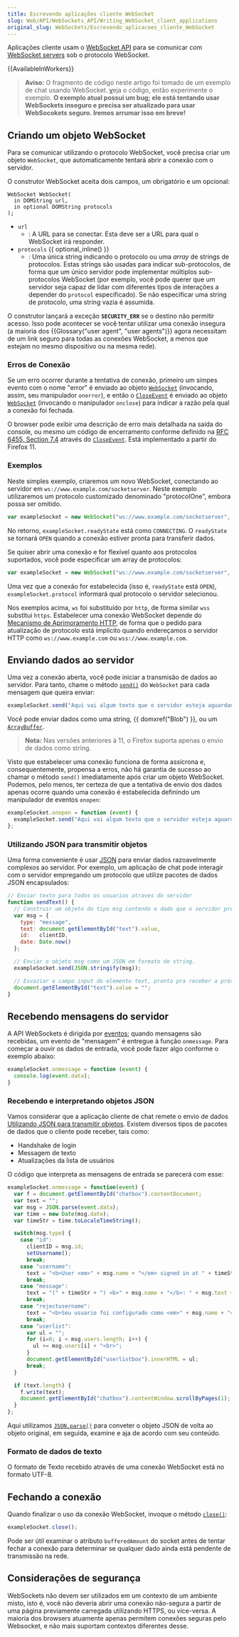 ```yaml
---
title: Escrevendo aplicações cliente WebSocket
slug: Web/API/WebSockets_API/Writing_WebSocket_client_applications
original_slug: WebSockets/Escrevendo_aplicacoes_cliente_WebSocket
---
```


Aplicações cliente usam o [WebSocket API](/pt-BR/docs/Web/API/Websockets_API) para se comunicar com [WebSocket servers](/pt-BR/docs/Web/API/WebSockets_API/Writing_WebSocket_servers) sob o protocolo WebSocket.

{{AvailableInWorkers}}

> **Aviso:** O fragmento de código neste artigo foi tomado de um exemplo de chat usando WebSocket. [v](https://github.com/mdn/samples-server/tree/master/s/websocket-chat)eja o código, então experimente o exemplo. **O exemplo atual possui um bug; ele está tentando usar WebSockets inseguro e precisa ser atualizado para usar WebSocokets seguro. Iremos arrumar isso em breve!**

## Criando um objeto WebSocket

Para se comunicar utilizando o protocolo WebSocket, você precisa criar um objeto `WebSocket`, que automaticamente tentará abrir a conexão com o servidor.

O construtor WebSocket aceita dois campos, um obrigatório e um opcional:

```
WebSocket WebSocket(
  in DOMString url,
  in optional DOMString protocols
);
```

- `url`
  - : A URL para se conectar. Esta deve ser a URL para qual o WebSocket irá responder.
- `protocols` {{ optional_inline() }}
  - : Uma única string indicando o protocolo ou uma _array_ de strings de protocolos. Estas strings são usadas para indicar sub-protocolos, de forma que um único servidor pode implementar múltiplos sub-protocolos WebSocket (por exemplo, você pode querer que um servidor seja capaz de lidar com diferentes tipos de interações a depender do `protocol` especificado). Se não especificar uma string de protocolo, uma string vazia é assumida.

O construtor lançará a exceção **`SECURITY_ERR`** se o destino não permitir acesso. Isso pode acontecer se você tentar utilizar uma conexão insegura (a maioria dos {{Glossary("user agent", "user agents")}} agora necessitam de um link seguro para todas as conexões WebSocket, a menos que estejam no mesmo dispositivo ou na mesma rede).

### Erros de Conexão

Se um erro ocorrer durante a tentativa de conexão, primeiro um simpes evento com o nome "error" é enviado ao objeto [`WebSocket`](/pt-BR/WebSockets/WebSockets_reference/WebSocket) (invocando, assim, seu manipulador `onerror`), e então o [`CloseEvent`](/pt-BR/WebSockets/WebSockets_reference/CloseEvent) é enviado ao objeto [`WebSocket`](/pt-BR/WebSockets/WebSockets_reference/WebSocket) (invocando o manipulador `onclose`) para indicar a razão pela qual a conexão foi fechada.

O browser pode exibir uma descrição de erro mais detalhada na saída do console, ou mesmo um código de encerramento conforme definido na [RFC 6455, Section 7.4](http://tools.ietf.org/html/rfc6455#section-7.4) através do [`CloseEvent`](/pt-BR/WebSockets/WebSockets_reference/CloseEvent). Está implementado a partir do Firefox 11.

### Exemplos

Neste simples exemplo, criaremos um novo WebSocket, conectando ao servidor em `ws://www.example.com/socketserver`. Neste exemplo utilizaremos um protocolo customizado denominado "protocolOne", embora possa ser omitido.

```js
var exampleSocket = new WebSocket("ws://www.example.com/socketserver", "protocolOne");
```

No retorno, `exampleSocket.readyState` está como `CONNECTING`. O `readyState` se tornará `OPEN` quando a conexão estiver pronta para transferir dados.

Se quiser abrir uma conexão e for flexível quanto aos protocolos suportados, você pode especificar um array de protocolos:

```js
var exampleSocket = new WebSocket("ws://www.example.com/socketserver", ["protocolOne", "protocolTwo"]);
```

Uma vez que a conexão for estabelecida (isso é, `readyState` está `OPEN`), `exampleSocket.protocol` informará qual protocolo o servidor selecionou.

Nos exemplos acima, `ws` foi substituído por `http`, de forma similar `wss` substitui `https`. Estabelecer uma conexão WebSocket depende do [Mecanismo de Aprimoramento HTTP](/pt-BR/docs/Web/HTTP/Protocol_upgrade_mechanism), de forma que o pedido para atualização de protocolo está implícito quando endereçamos o servidor HTTP como `ws://www.example.com` ou `wss://www.example.com`.

## Enviando dados ao servidor

Uma vez a conexão aberta, você pode iniciar a transmisão de dados ao servidor. Para tanto, chame o método [`send()`](</en/WebSockets/WebSockets_reference/WebSocket#send()> "en/WebSockets/WebSockets reference/WebSocket#send()") do `WebSocket` para cada mensagem que queira enviar:

```js
exampleSocket.send("Aqui vai algum texto que o servidor esteja aguardando urgentemente!");
```

Você pode enviar dados como uma string, {{ domxref("Blob") }}, ou um [`ArrayBuffer`](/pt-BR/JavaScript_typed_arrays/ArrayBuffer).

> **Nota:** Nas versões anteriores à 11, o Firefox suporta apenas o envio de dados como string.

Visto que estabelecer uma conexão funciona de forma assícrona e, consequentemente, propensa a erros, não há garantia de sucesso ao chamar o método `send()` imediatamente após criar um objeto WebSocket. Podemos, pelo menos, ter certeza de que a tentativa de envio dos dados apenas ocorre quando uma conexão é estabelecida definindo um manipulador de eventos `onopen`:

```js
exampleSocket.onopen = function (event) {
  exampleSocket.send("Aqui vai algum texto que o servidor esteja aguardando urgentemente!");
};
```

### Utilizando JSON para transmitir objetos

Uma forma conveniente é usar [JSON](/pt-BR/JSON) para enviar dados razoavelmente complexos ao servidor. Por exemplo, um aplicação de chat pode interagir com o servidor empregando um protocolo que utilize pacotes de dados JSON encapsulados:

```js
// Enviar texto para todos os usuarios atraves do servidor
function sendText() {
  // Construir um objeto do tipo msg contendo o dado que o servidor precisa processar a partir do cliente de chat.
  var msg = {
    type: "message",
    text: document.getElementById("text").value,
    id:   clientID,
    date: Date.now()
  };

  // Enviar o objeto msg como um JSON em formato de string.
  exampleSocket.send(JSON.stringify(msg));

  // Esvaziar o campo input do elemento text, pronto pra receber a próxima linha de texto do usuário.
  document.getElementById("text").value = "";
}
```

## Recebendo mensagens do servidor

A API WebSockets é dirigida por [eventos](/pt-BR/docs/Web/Guide/Events/Overview_of_Events_and_Handlers); quando mensagens são recebidas, um evento de "mensagem" é entregue à função `onmessage`. Para começar a ouvir os dados de entrada, você pode fazer algo conforme o exemplo abaixo:

```js
exampleSocket.onmessage = function (event) {
  console.log(event.data);
}
```

### Recebendo e interpretando objetos JSON

Vamos considerar que a aplicação cliente de chat remete o envio de dados [Utilizando JSON para transmitir objetos](#utilizando_json_para_transmitir_objetos). Existem diversos tipos de pacotes de dados que o cliente pode receber, tais como:

- Handshake de login
- Messagem de texto
- Atualizações da lista de usuários

O código que interpreta as mensagens de entrada se parecerá com esse:

```js
exampleSocket.onmessage = function(event) {
  var f = document.getElementById("chatbox").contentDocument;
  var text = "";
  var msg = JSON.parse(event.data);
  var time = new Date(msg.date);
  var timeStr = time.toLocaleTimeString();

  switch(msg.type) {
    case "id":
      clientID = msg.id;
      setUsername();
      break;
    case "username":
      text = "<b>User <em>" + msg.name + "</em> signed in at " + timeStr + "</b><br>";
      break;
    case "message":
      text = "(" + timeStr + ") <b>" + msg.name + "</b>: " + msg.text + "<br>";
      break;
    case "rejectusername":
      text = "<b>Seu usuario foi configurado como <em>" + msg.name + "</em> porque o nome que você escolheu está em uso.</b><br>"
      break;
    case "userlist":
      var ul = "";
      for (i=0; i < msg.users.length; i++) {
        ul += msg.users[i] + "<br>";
      }
      document.getElementById("userlistbox").innerHTML = ul;
      break;
  }

  if (text.length) {
    f.write(text);
    document.getElementById("chatbox").contentWindow.scrollByPages(1);
  }
};
```

Aqui utilizamos [`JSON.parse()`](/pt-BR/JavaScript/Reference/Global_Objects/JSON/parse) para conveter o objeto JSON de volta ao objeto original, em seguida, examine e aja de acordo com seu conteúdo.

### Formato de dados de texto

O formato de Texto recebido através de uma conexão WebSocket está no formato UTF-8.

## Fechando a conexão

Quando finalizar o uso da conexão WebSocket, invoque o método [`close()`](</en/WebSockets/WebSockets_reference/WebSocket#close()> "en/WebSockets/WebSockets reference/WebSocket#close()"):

```js
exampleSocket.close();
```

Pode ser útil examinar o atributo `bufferedAmount` do socket antes de tentar fechar a conexão para determinar se qualquer dado ainda está pendente de transmissão na rede.

## Considerações de segurança

WebSockets não devem ser utilizados em um contexto de um ambiente misto, isto é, você não deveria abrir uma conexão não-segura a partir de uma página previamente carregada utilizando HTTPS, ou vice-versa. A maioria dos browsers atuamente apenas permitem conexões seguras pelo Websocket, e não mais suportam contextos diferentes desse.
